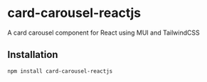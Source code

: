 # card-carousel-reactjs

A card carousel component for React using MUI and TailwindCSS

## Installation

```
npm install card-carousel-reactjs
```
